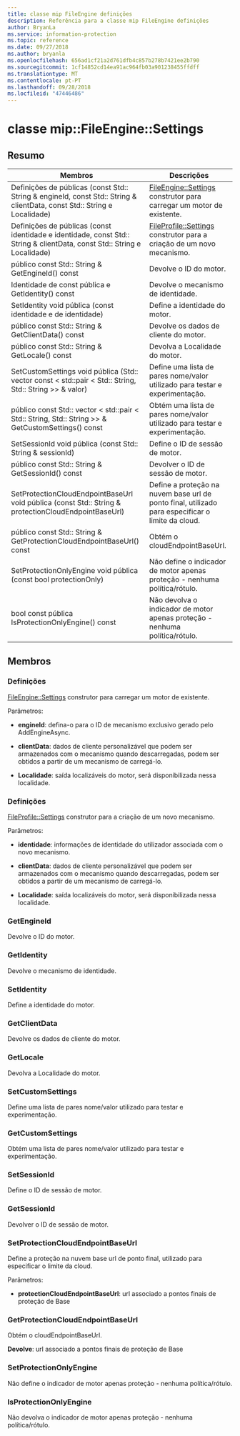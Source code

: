 ```yaml
---
title: classe mip FileEngine definições
description: Referência para a classe mip FileEngine definições
author: BryanLa
ms.service: information-protection
ms.topic: reference
ms.date: 09/27/2018
ms.author: bryanla
ms.openlocfilehash: 656ad1cf21a2d761dfb4c857b278b7421ee2b790
ms.sourcegitcommit: 1cf14852cd14ea91ac964fb03a901238455ffdff
ms.translationtype: MT
ms.contentlocale: pt-PT
ms.lasthandoff: 09/28/2018
ms.locfileid: "47446486"
---
```

# <a name="class-mipfileenginesettings"></a>classe mip::FileEngine::Settings 
  
## <a name="summary"></a>Resumo
 Membros                        | Descrições                                
--------------------------------|---------------------------------------------
 Definições de públicas (const Std:: String & engineId, const Std:: String & clientData, const Std:: String e Localidade)  |  [FileEngine::Settings](class_mip_fileengine_settings.md) construtor para carregar um motor de existente.
 Definições de públicas (const identidade e identidade, const Std:: String & clientData, const Std:: String e Localidade)  |  [FileProfile::Settings](class_mip_fileprofile_settings.md) construtor para a criação de um novo mecanismo.
 público const Std:: String & GetEngineId() const  |  Devolve o ID do motor.
 Identidade de const pública e GetIdentity() const  |  Devolve o mecanismo de identidade.
 SetIdentity void pública (const identidade e de identidade)  |  Define a identidade do motor.
 público const Std:: String & GetClientData() const  |  Devolve os dados de cliente do motor.
 público const Std:: String & GetLocale() const  |  Devolva a Localidade do motor.
SetCustomSettings void pública (Std:: vector const < std::pair < Std:: String, Std:: String >> & valor)  |  Define uma lista de pares nome/valor utilizado para testar e experimentação.
público const Std:: vector < std::pair < Std:: String, Std:: String >> & GetCustomSettings() const  |  Obtém uma lista de pares nome/valor utilizado para testar e experimentação.
 SetSessionId void pública (const Std:: String & sessionId)  |  Define o ID de sessão de motor.
 público const Std:: String & GetSessionId() const  |  Devolver o ID de sessão de motor.
 SetProtectionCloudEndpointBaseUrl void pública (const Std:: String & protectionCloudEndpointBaseUrl)  |  Define a proteção na nuvem base url de ponto final, utilizado para especificar o limite da cloud.
 público const Std:: String & GetProtectionCloudEndpointBaseUrl() const  |  Obtém o cloudEndpointBaseUrl.
 SetProtectionOnlyEngine void pública (const bool protectionOnly)  |  Não define o indicador de motor apenas proteção - nenhuma política/rótulo.
 bool const pública IsProtectionOnlyEngine() const  |  Não devolva o indicador de motor apenas proteção - nenhuma política/rótulo.
  
## <a name="members"></a>Membros
  
### <a name="settings"></a>Definições
[FileEngine::Settings](class_mip_fileengine_settings.md) construtor para carregar um motor de existente.

Parâmetros:  
* **engineId**: defina-o para o ID de mecanismo exclusivo gerado pelo AddEngineAsync. 


* **clientData**: dados de cliente personalizável que podem ser armazenados com o mecanismo quando descarregadas, podem ser obtidos a partir de um mecanismo de carregá-lo. 


* **Localidade**: saída localizáveis do motor, será disponibilizada nessa localidade.


  
### <a name="settings"></a>Definições
[FileProfile::Settings](class_mip_fileprofile_settings.md) construtor para a criação de um novo mecanismo.

Parâmetros:  
* **identidade**: informações de identidade do utilizador associada com o novo mecanismo. 


* **clientData**: dados de cliente personalizável que podem ser armazenados com o mecanismo quando descarregadas, podem ser obtidos a partir de um mecanismo de carregá-lo. 


* **Localidade**: saída localizáveis do motor, será disponibilizada nessa localidade.


  
### <a name="getengineid"></a>GetEngineId
Devolve o ID do motor.
  
### <a name="getidentity"></a>GetIdentity
Devolve o mecanismo de identidade.
  
### <a name="setidentity"></a>SetIdentity
Define a identidade do motor.
  
### <a name="getclientdata"></a>GetClientData
Devolve os dados de cliente do motor.
  
### <a name="getlocale"></a>GetLocale
Devolva a Localidade do motor.
  
### <a name="setcustomsettings"></a>SetCustomSettings
Define uma lista de pares nome/valor utilizado para testar e experimentação.
  
### <a name="getcustomsettings"></a>GetCustomSettings
Obtém uma lista de pares nome/valor utilizado para testar e experimentação.
  
### <a name="setsessionid"></a>SetSessionId
Define o ID de sessão de motor.
  
### <a name="getsessionid"></a>GetSessionId
Devolver o ID de sessão de motor.
  
### <a name="setprotectioncloudendpointbaseurl"></a>SetProtectionCloudEndpointBaseUrl
Define a proteção na nuvem base url de ponto final, utilizado para especificar o limite da cloud.

Parâmetros:  
* **protectionCloudEndpointBaseUrl**: url associado a pontos finais de proteção de Base


  
### <a name="getprotectioncloudendpointbaseurl"></a>GetProtectionCloudEndpointBaseUrl
Obtém o cloudEndpointBaseUrl.

  
**Devolve**: url associado a pontos finais de proteção de Base
  
### <a name="setprotectiononlyengine"></a>SetProtectionOnlyEngine
Não define o indicador de motor apenas proteção - nenhuma política/rótulo.
  
### <a name="isprotectiononlyengine"></a>IsProtectionOnlyEngine
Não devolva o indicador de motor apenas proteção - nenhuma política/rótulo.